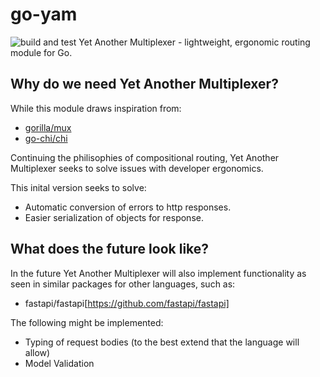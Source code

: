 # go-yam
![build and test](https://github.com/ndewet/go-yam/actions/workflows/go_build_and_test.yml/badge.svg)
Yet Another Multiplexer - lightweight, ergonomic routing module for Go.

## Why do we need Yet Another Multiplexer?

While this module draws inspiration from:
- [gorilla/mux](https://github.com/gorilla/mux)
- [go-chi/chi](https://github.com/go-chi/chi)

Continuing the philisophies of compositional routing, Yet Another Multiplexer seeks to solve issues with developer ergonomics. 

This inital version seeks to solve:
- Automatic conversion of errors to http responses.
- Easier serialization of objects for response.

## What does the future look like?

In the future Yet Another Multiplexer will also implement functionality as seen in similar packages for other languages, such as:
- fastapi/fastapi[https://github.com/fastapi/fastapi]

The following might be implemented:
- Typing of request bodies (to the best extend that the language will allow)
- Model Validation
